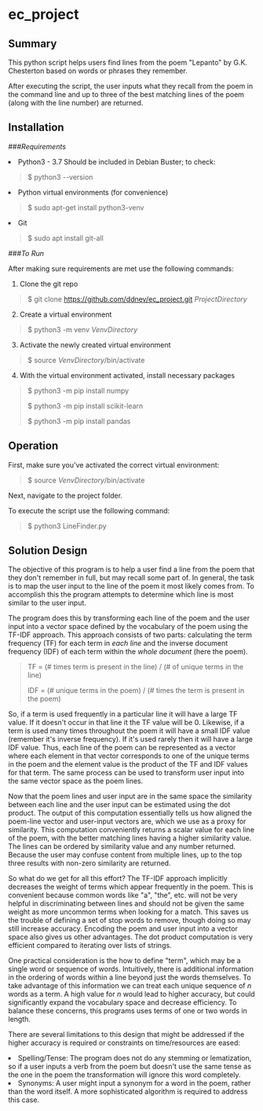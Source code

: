 # ec_project

## Summary
This python script helps users find lines from the poem "Lepanto" by G.K. Chesterton based on words or phrases they remember.

After executing the script, the user inputs what they recall from the poem in the command line and up to three of the best matching lines of the poem (along with the line number) are returned.

## Installation
###_Requirements_
<li>Python3 - 3.7 Should be included in Debian Buster; to check:</li>

> $ python3 --version

<li> Python virtual environments (for convenience)

> $ sudo apt-get install python3-venv 

<li>Git</li>

>$ sudo apt install git-all

###_To Run_

After making sure requirements are met use the following commands: 

1) Clone the git repo
>$ git clone https://github.com/ddnev/ec_project.git _ProjectDirectory_

2) Create a virtual environment 
>$ python3 -m venv _VenvDirectory_

3) Activate the newly created virtual environment
>$ source _VenvDirectory_/bin/activate

4) With the virtual environment activated, install necessary packages
>$ python3 -m pip install numpy
>
>$ python3 -m pip install scikit-learn
>
>$ python3 -m pip install pandas

## Operation
First, make sure you've activated the correct virtual environment:
>$ source _VenvDirectory_/bin/activate

Next, navigate to the project folder. 

To execute the script use the following command:
>$ python3 LineFinder.py


## Solution Design
The objective of this program is to help a user find a line from the poem that they don't remember in full, but may recall some part of. 
In general, the task is to map the user input to the line of the poem it most likely comes from.
To accomplish this the program attempts to determine which line is most similar to the user input.

The program does this by transforming each line of the poem and the user input into a vector space defined by the vocabulary of the poem using the TF-IDF approach.
This approach consists of two parts: calculating the term frequency (TF) for each term in _each line_ and the inverse document frequency (IDF) of each term within the _whole document_ (here the poem).
> TF = (# times term is present in the line) / (# of unique terms in the line)
> 
> IDF = (# unique terms in the poem) / (# times the term is present in the poem)

So, if a term is used frequently in a particular line it will have a large TF value. 
If it doesn't occur in that line it the TF value will be 0.
Likewise, if a term is used many times throughout the poem it will have a small IDF value (remember it's inverse frequency). If it's used rarely then it will have a large IDF value.
Thus, each line of the poem can be represented as a vector where each element in that vector corresponds to one of the unique terms in the poem and the element value is the product of the TF and IDF values for that term.
The same process can be used to transform user input into the same vector space as the poem lines.

Now that the poem lines and user input are in the same space the similarity between each line and the user input can be estimated using the dot product. 
The output of this computation essentially tells us how aligned the poem-line vector and user-input vectors are, which we use as a proxy for similarity.
This computation conveniently returns a scalar value for each line of the poem, with the better matching lines having a higher similarity value.
The lines can be ordered by similarity value and any number returned.
Because the user may confuse content from multiple lines, up to the top three results with non-zero similarity are returned. 

So what do we get for all this effort? The TF-IDF approach implicitly decreases the weight of terms which appear frequently in the poem.
This is convenient because common words like "a", "the", etc. will not be very helpful in discriminating between lines and should not be given the same weight as more uncommon terms when looking for a match.
This saves us the trouble of defining a set of stop words to remove, though doing so may still increase accuracy.
Encoding the poem and user input into a vector space also gives us other advantages. The dot product computation is very efficient compared to iterating over lists of strings.

One practical consideration is the how to define "term", which may be a single word or sequence of words. 
Intuitively, there is additional information in the ordering of words within a line beyond just the words themselves.
To take advantage of this information we can treat each unique sequence of _n_ words as a term.
A high value for _n_ would lead to higher accuracy, but could significantly expand the vocabulary space and decrease efficiency. 
To balance these concerns, this programs uses terms of one or two words in length.

There are several limitations to this design that might be addressed if the higher accuracy is required or constraints on time/resources are eased:
<li>Spelling/Tense: The program does not do any stemming or lematization, so if a user inputs a verb from the poem but doesn't use the same tense as the one in the poem the transformation will ignore this word completely.</li>
<li>Synonyms: A user might input a synonym for a word in the poem, rather than the word itself. A more sophisticated algorithm is required to address this case.</li>



